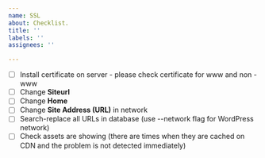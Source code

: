 ```yaml
---
name: SSL
about: Checklist.
title: ''
labels: ''
assignees: ''

---
```


- [ ] Install certificate on server - please check certificate for www and non - www
- [ ] Change **Siteurl**
- [ ] Change **Home**
- [ ] Change **Site Address (URL)** in network
- [ ] Search-replace all URLs in database (use --network flag for WordPress network)
- [ ] Check assets are showing (there are times when they are cached on CDN and the problem is not detected immediately)
